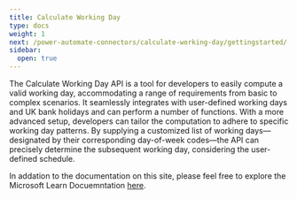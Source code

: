 ```yaml
---
title: Calculate Working Day
type: docs
weight: 1
next: /power-automate-connectors/calculate-working-day/gettingstarted/
sidebar:
  open: true
---
```

The Calculate Working Day API is a tool for developers to easily compute a valid working day, accommodating a range of requirements from basic to complex scenarios. It seamlessly integrates with user-defined working days and UK bank holidays and can perform a number of functions. With a more advanced setup, developers can tailor the computation to adhere to specific working day patterns. By supplying a customized list of working days—designated by their corresponding day-of-week codes—the API can precisely determine the subsequent working day, considering the user-defined schedule.

In addation to the documentation on this site, please feel free to explore the Microsoft Learn Docuemntation [here](https://learn.microsoft.com/en-us/connectors/calculateworkingday/).